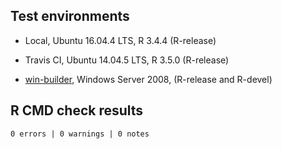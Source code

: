 ## Test environments

  - Local, Ubuntu 16.04.4 LTS, R 3.4.4 (R-release)
  
  - Travis CI, Ubuntu 14.04.5 LTS, R 3.5.0 (R-release)
  
  - [win-builder](https://win-builder.r-project.org/), Windows Server 2008, (R-release and R-devel)

## R CMD check results

`0 errors | 0 warnings | 0 notes`
